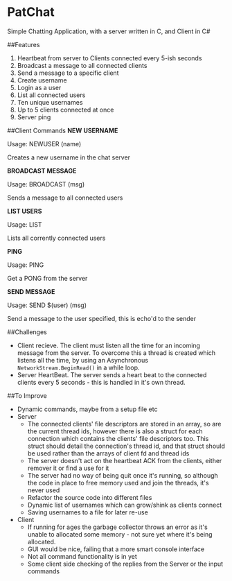 # PatChat
Simple Chatting Application, with a server written in C, and Client in C#

##Features
1. Heartbeat from server to Clients connected every 5-ish seconds
2. Broadcast a message to all connected clients
3. Send a message to a specific client
4. Create username
5. Login as a user
6. List all connected users
7. Ten unique usernames
8. Up to 5 clients connected at once
9. Server ping

##Client Commands
**NEW USERNAME**

Usage: NEWUSER (name)

Creates a new username in the chat server

**BROADCAST MESSAGE**

Usage: BROADCAST (msg)

Sends a message to all connected users

**LIST USERS**

Usage: LIST 

Lists all corrently connected users

**PING**

Usage: PING

Get a PONG from the server

**SEND MESSAGE**

Usage: SEND $(user) (msg)

Send a message to the user specified, this is echo'd to the sender

##Challenges
- Client recieve. The client must listen all the time for an incoming message from the server. To overcome this a thread is created which listens all the time, by using an Asynchronous `NetworkStream.BeginRead()` in a while loop. 
- Server HeartBeat. The server sends a heart beat to the connected clients every 5 seconds - this is handled in it's own thread.

##To Improve
- Dynamic commands, maybe from a setup file etc
- Server
  * The connected clients' file descriptors are stored in an array, so are the current thread ids, however there is also a struct for each connection which contains the clients' file descriptors too. This struct should detail the connection's thread id, and that struct should be used rather than the arrays of client fd and thread ids
  - The server doesn't act on the heartbeat ACK from the clients, either remover it or find a use for it
  - The server had no way of being quit once it's running, so although the code in place to free memory used and join the threads, it's never used
  - Refactor the source code into different files
  - Dynamic list of usernames which can grow/shink as clients connect
  - Saving usernames to a file for later re-use
- Client
  - If running for ages the garbage collector throws an error as it's unable to allocated some memory - not sure yet where it's being allocated.
  - GUI would be nice, failing that a more smart console interface
  - Not all command functionality is in yet
  - Some client side checking of the replies from the Server or the input commands
